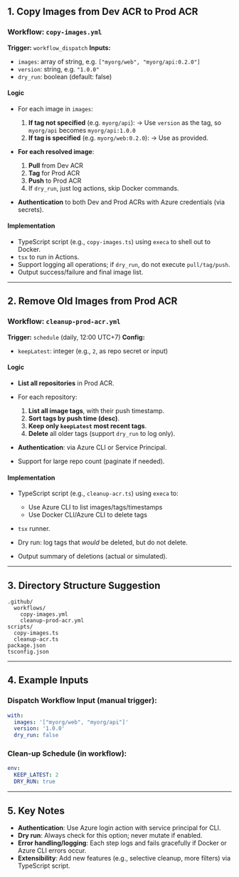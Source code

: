 ## 1. Copy Images from Dev ACR to Prod ACR

### Workflow: `copy-images.yml`

**Trigger:** `workflow_dispatch`
**Inputs:**

* `images`: array of string, e.g. `["myorg/web", "myorg/api:0.2.0"]`
* `version`: string, e.g. `"1.0.0"`
* `dry_run`: boolean (default: false)

#### **Logic**

* For each image in `images`:

  1. **If tag not specified** (e.g. `myorg/api`):
     → Use `version` as the tag, so `myorg/api` becomes `myorg/api:1.0.0`
  2. **If tag is specified** (e.g. `myorg/web:0.2.0`):
     → Use as provided.
* **For each resolved image**:

  1. **Pull** from Dev ACR
  2. **Tag** for Prod ACR
  3. **Push** to Prod ACR
  4. If `dry_run`, just log actions, skip Docker commands.
* **Authentication** to both Dev and Prod ACRs with Azure credentials (via secrets).

#### **Implementation**

* TypeScript script (e.g., `copy-images.ts`) using `execa` to shell out to Docker.
* `tsx` to run in Actions.
* Support logging all operations; if `dry_run`, do not execute `pull/tag/push`.
* Output success/failure and final image list.

---

## 2. Remove Old Images from Prod ACR

### Workflow: `cleanup-prod-acr.yml`

**Trigger:** `schedule` (daily, 12:00 UTC+7)
**Config:**

* `keepLatest`: integer (e.g., `2`, as repo secret or input)

#### **Logic**

* **List all repositories** in Prod ACR.
* For each repository:

  1. **List all image tags**, with their push timestamp.
  2. **Sort tags by push time (desc)**.
  3. **Keep only `keepLatest` most recent tags**.
  4. **Delete** all older tags (support `dry_run` to log only).
* **Authentication**: via Azure CLI or Service Principal.
* Support for large repo count (paginate if needed).

#### **Implementation**

* TypeScript script (e.g., `cleanup-acr.ts`) using `execa` to:

  * Use Azure CLI to list images/tags/timestamps
  * Use Docker CLI/Azure CLI to delete tags
* `tsx` runner.
* Dry run: log tags that *would* be deleted, but do not delete.
* Output summary of deletions (actual or simulated).

---

## 3. Directory Structure Suggestion

```
.github/
  workflows/
    copy-images.yml
    cleanup-prod-acr.yml
scripts/
  copy-images.ts
  cleanup-acr.ts
package.json
tsconfig.json
```

---

## 4. Example Inputs

### Dispatch Workflow Input (manual trigger):

```yaml
with:
  images: '["myorg/web", "myorg/api"]'
  version: '1.0.0'
  dry_run: false
```

### Clean-up Schedule (in workflow):

```yaml
env:
  KEEP_LATEST: 2
  DRY_RUN: true
```

---

## 5. Key Notes

* **Authentication**: Use Azure login action with service principal for CLI.
* **Dry run**: Always check for this option; never mutate if enabled.
* **Error handling/logging**: Each step logs and fails gracefully if Docker or Azure CLI errors occur.
* **Extensibility**: Add new features (e.g., selective cleanup, more filters) via TypeScript script.
